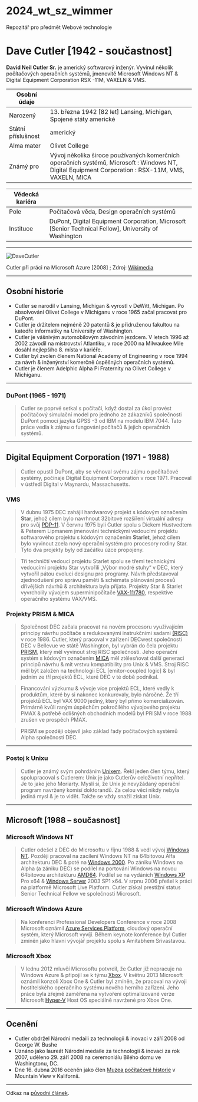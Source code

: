 # 2024_wt_sz_wimmer
Repozitář pro předmět Webové technologie

# Dave Cutler [1942 - součastnost]
**David Neil Cutler Sr.** je americký softwarový inženýr. Vyvinul několik počítačových operačních systémů, jmenovitě Microsoft Windows NT & Digital Equipment Corporation RSX -11M, VAXELN & VMS.

| **Osobní údaje** | |
| ----------- | ----------- |
| Narozený | 13. března 1942 [82 let] Lansing, Michigan, Spojené státy americké |
| Státní příslušnost | americký |
| Alma mater | Olivet College |
| Známý pro | Vývoj několika široce používaných komerčních operačních systémů, Microsoft : Windows NT, Digital Equipment Corporation : RSX-11M, VMS, VAXELN, MICA |

| **Vědecká kariéra** | |
| ----------- | ----------- |
| Pole | Počítačová věda, Design operačních systémů |
| Instituce | DuPont, Digital Equipment Corporation, Microsoft [Senior Technical Fellow], University of Washington |

---

![DaveCutler](https://upload.wikimedia.org/wikipedia/commons/thumb/f/f2/DavidCutler_WindowsAzure.JPG/640px-DavidCutler_WindowsAzure.JPG)

Cutler při práci na Microsoft Azure [2008] ; Zdroj: [Wikimedia](https://commons.wikimedia.org/wiki/Main_Page)

---
## Osobní historie
- Cutler se narodil v Lansing, Michigan & vyrostl v DeWitt, Michigan. Po absolvování Olivet College v Michiganu v roce 1965 začal pracovat pro DuPont.
- Cutler je držitelem nejméně 20 patentů & je přidruženou fakultou na katedře informatiky na University of Washington.
- Cutler je vášnivým automobilovým závodním jezdcem. V letech 1996 až 2002 závodil na mistrovství Atlantiku, v roce 2000 na Milwaukee Mile dosáhl nejlepšího 8. místa v kariéře.
- Cutler byl zvolen členem National Academy of Engineering v roce 1994 za návrh & inženýrství komerčně úspěšných operačních systémů.
- Cutler je členem Adelphic Alpha Pi Fraternity na Olivet College v Michiganu.

---
### DuPont (1965 - 1971)
> Cutler se poprvé setkal s počítači, když dostal za úkol provést počítačový simulační model pro jednoho ze zákazníků společnosti DuPont pomocí jazyka GPSS -3 od IBM na modelu IBM 7044. Tato práce vedla k zájmu o fungování počítačů & jejich operačních systémů.

---
## Digital Equipment Corporation (1971 - 1988)
> Cutler opustil DuPont, aby se věnoval svému zájmu o počítačové systémy, počínaje Digital Equipment Corporation v roce 1971. Pracoval v ústředí Digital v Maynardu, Massachusetts.

### VMS
> V dubnu 1975 DEC zahájil hardwarový projekt s kódovým označením **Star**, jehož cílem bylo navrhnout 32bitové rozšíření virtuální adresy pro svůj [PDP-11](https://en.wikipedia.org/wiki/PDP-11). V červnu 1975 byli Cutler spolu s Dickem Hustvedtem & Peterem Lipmanem jmenováni technickými vedoucími projektu softwarového projektu s kódovým označením **Starlet**, jehož cílem bylo vyvinout zcela nový operační systém pro procesory rodiny Star. Tyto dva projekty byly od začátku úzce propojeny.

> Tři techničtí vedoucí projektu Starlet spolu se třemi technickými vedoucími projektu Star vytvořili „Výbor modré stuhy“ v DEC, který vytvořil pátou evoluci designu pro programy. Návrh představoval zjednodušení pro správu paměti & schémata plánování procesů dřívějších návrhů & architektura byla přijata. Projekty Star & Starlet vyvrcholily vývojem superminipočítače [VAX-11/780](https://en.wikipedia.org/wiki/VAX-11#VAX-11/780), respektive operačního systému VAX/VMS.

### Projekty PRISM & MICA
> Společnost DEC začala pracovat na novém procesoru využívajícím principy návrhu počítače s redukovanými instrukčními sadami [(RISC)](https://en.wikipedia.org/wiki/Reduced_instruction_set_computer) v roce 1986. Cutler, který pracoval v zařízení DECwest společnosti DEC v Bellevue ve státě Washington, byl vybrán do čela projektu [PRISM](https://en.wikipedia.org/wiki/DEC_PRISM), který měl vyvinout stroj RISC společnosti. Jeho operační systém s kódovým označením [MICA](https://en.wikipedia.org/wiki/DEC_MICA) měl ztělesňovat další generaci principů návrhu & mít vrstvu kompatibility pro Unix & VMS. Stroj RISC měl být založen na technologii ECL [emitor-coupled logic] & byl jedním ze tří projektů ECL, které DEC v té době podnikal.

> Financování výzkumu & vývoje více projektů ECL, které vedly k produktům, které by si nakonec konkurovaly, bylo náročné. Ze tří projektů ECL byl VAX 9000 jediný, který byl přímo komercializován. Primárně kvůli raným úspěchům pokročilého vývojového projektu PMAX & potřebě odlišných obchodních modelů byl PRISM v roce 1988 zrušen ve prospěch PMAX.

> PRISM se později objevil jako základ řady počítačových systémů Alpha společnosti DEC.

---
### Postoj k Unixu
> Cutler je známý svým pohrdáním [Unixem](https://en.wikipedia.org/wiki/Unix). Řekl jeden člen týmu, který spolupracoval s Cutlerem:
Unix je jako Cutlerův celoživotní nepřítel. Je to jako jeho Moriarty. Myslí si, že Unix je nevyžádaný operační program navržený komisí doktorandů. Za celou věcí nikdy nebyla jediná mysl & je to vidět. Takže se vždy snažil získat Unix.

---
## Microsoft [1988 – současnost]

### Microsoft Windows NT
> Cutler odešel z DEC do Microsoftu v říjnu 1988 & vedl vývoj [Windows NT](https://en.wikipedia.org/wiki/Windows_NT). Později pracoval na zacílení Windows NT na 64bitovou Alfa architekturu DEC & poté na [Windows 2000](https://en.wikipedia.org/wiki/Windows_2000). Po zániku Windows na Alpha (a zániku DEC) se podílel na portování Windows na novou 64bitovou architekturu [AMD64](https://en.wikipedia.org/wiki/X86-64). Podílel se na vydáních [Windows XP](https://en.wikipedia.org/wiki/Windows_XP) Pro x64 & [Windows Server](https://en.wikipedia.org/wiki/Windows_Server) 2003 SP1 x64. V srpnu 2006 přešel k práci na platformě Microsoft Live Platform. Cutler získal prestižní status Senior Technical Fellow ve společnosti Microsoft.

### Microsoft Windows Azure
> Na konferenci Professional Developers Conference v roce 2008 Microsoft oznámil [Azure Services Platform](https://en.wikipedia.org/wiki/Microsoft_Azure), cloudový operační systém, který Microsoft vyvíjí. Během keynote konference byl Cutler zmíněn jako hlavní vývojář projektu spolu s Amitabhem Srivastavou.

### Microsoft Xbox
> V lednu 2012 mluvčí Microsoftu potvrdil, že Cutler již nepracuje na Windows Azure & připojil se k týmu [Xbox](https://en.wikipedia.org/wiki/Xbox_(console)). V květnu 2013 Microsoft oznámil konzoli Xbox One & Cutler byl zmíněn, že pracoval na vývoji hostitelského operačního systému nového herního zařízení. Jeho práce byla zřejmě zaměřena na vytvoření optimalizované verze Microsoft [Hyper-V](https://en.wikipedia.org/wiki/Hyper-V) Host OS speciálně navržené pro Xbox One.

---
## Ocenění
- Cutler obdržel Národní medaili za technologii & inovaci v září 2008 od George W. Bushe
- Uznáno jako laureát Národní medaile za technologii & inovaci za rok 2007, uděleno 29. září 2008 na ceremoniálu Bílého domu ve Washingtonu, DC. 
- Dne 16. dubna 2016 oceněn jako člen [Muzea počítačové historie](https://en.wikipedia.org/wiki/Computer_History_Museum) v Mountain View v Kalifornii.

---
Odkaz na [původní článek](https://en.wikipedia.org/wiki/Dave_Cutler).

